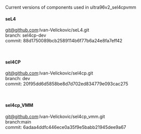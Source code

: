 
Current versions of components used in ultra96v2_sel4cpvmm

#### seL4

git@github.com:Ivan-Velickovic/seL4.git</br>
branch: sel4cp-dev</br>
commit: 88d1750089bcb2589114b6f77b6a24e8fa7eff42</br>

</br>

#### sel4CP

git@github.com:Ivan-Velickovic/sel4cp.git</br>
branch: dev</br>
commit: 20f95dd6d5858be8d7d702ed834779e093cac275</br>

</br>

#### sel4cp_VMM

git@github.com:Ivan-Velickovic/sel4cp_vmm.git</br>
branch:main</br>
commit: 6adaa4ddfc446ece0a35f9e5babb21945dee9a67</br>
